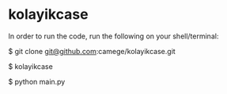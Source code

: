 # kolayikcase

In order to run the code, run the following on your shell/terminal:

$ git clone git@github.com:camege/kolayikcase.git

$ kolayikcase

$ python main.py
